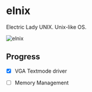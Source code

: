 elnix
=====

Electric Lady UNIX. Unix-like OS.  

![elnix](http://f.cl.ly/items/2K3d0x2h2R192S2O3j2U/QEMU.png)  

Progress
--------
- [X] VGA Textmode driver
- [ ] Memory Management

